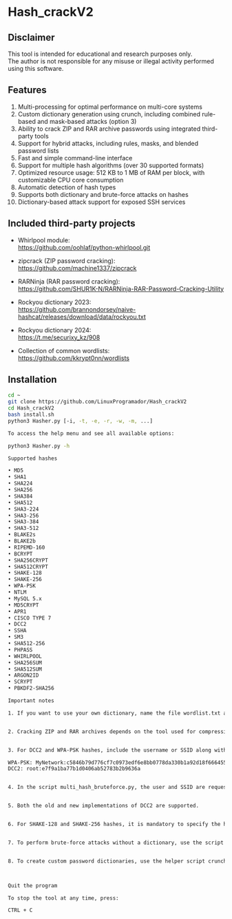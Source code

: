 
# Hash_crackV2

## Disclaimer

This tool is intended for educational and research purposes only.  
The author is not responsible for any misuse or illegal activity performed using this software.

## Features

1. Multi-processing for optimal performance on multi-core systems  
2. Custom dictionary generation using crunch, including combined rule-based and mask-based attacks (option 3)  
3. Ability to crack ZIP and RAR archive passwords using integrated third-party tools  
4. Support for hybrid attacks, including rules, masks, and blended password lists  
5. Fast and simple command-line interface  
6. Support for multiple hash algorithms (over 30 supported formats)  
7. Optimized resource usage: 512 KB to 1 MB of RAM per block, with customizable CPU core consumption  
8. Automatic detection of hash types  
9. Supports both dictionary and brute-force attacks on hashes  
10. Dictionary-based attack support for exposed SSH services  

## Included third-party projects

- Whirlpool module:  
  https://github.com/oohlaf/python-whirlpool.git

- zipcrack (ZIP password cracking):  
  https://github.com/machine1337/zipcrack

- RARNinja (RAR password cracking):  
  https://github.com/SHUR1K-N/RARNinja-RAR-Password-Cracking-Utility

- Rockyou dictionary 2023:  
  https://github.com/brannondorsey/naive-hashcat/releases/download/data/rockyou.txt

- Rockyou dictionary 2024:  
  https://t.me/securixy_kz/908

- Collection of common wordlists:  
  https://github.com/kkrypt0nn/wordlists

## Installation

```bash
cd ~
git clone https://github.com/LinuxProgramador/Hash_crackV2
cd Hash_crackV2
bash install.sh
python3 Hasher.py [-i, -t, -e, -r, -w, -m, ...]

To access the help menu and see all available options:

python3 Hasher.py -h

Supported hashes

• MD5
• SHA1
• SHA224
• SHA256
• SHA384
• SHA512
• SHA3-224
• SHA3-256
• SHA3-384
• SHA3-512
• BLAKE2s
• BLAKE2b
• RIPEMD-160
• BCRYPT
• SHA256CRYPT
• SHA512CRYPT
• SHAKE-128
• SHAKE-256
• WPA-PSK
• NTLM
• MySQL 5.x
• MD5CRYPT
• APR1
• CISCO TYPE 7
• DCC2
• SSHA
• SM3
• SHA512-256
• PHPASS
• WHIRLPOOL
• SHA256SUM
• SHA512SUM
• ARGON2ID
• SCRYPT
• PBKDF2-SHA256

Important notes

1. If you want to use your own dictionary, name the file wordlist.txt and place it inside the Hash_crackV2 directory.


2. Cracking ZIP and RAR archives depends on the tool used for compression. Success is more likely if the files were compressed using command-line tools such as zip or rar.


3. For DCC2 and WPA-PSK hashes, include the username or SSID along with the hash. For example:

WPA-PSK: MyNetwork:c5846b79d776cf7c0973edf6e8bb0778da330b1a92d18f6664557b1d9b7498dd  
DCC2: root:e7f9a1ba77b1d0406ab52783b2b9636a


4. In the script multi_hash_bruteforce.py, the user and SSID are requested after entering the hash.


5. Both the old and new implementations of DCC2 are supported.


6. For SHAKE-128 and SHAKE-256 hashes, it is mandatory to specify the hash type using the -t option. Auto-detection is not supported for these formats.


7. To perform brute-force attacks without a dictionary, use the script multi_hash_bruteforce.py.


8. To create custom password dictionaries, use the helper script crunch_manager.sh.



Quit the program

To stop the tool at any time, press:

CTRL + C
